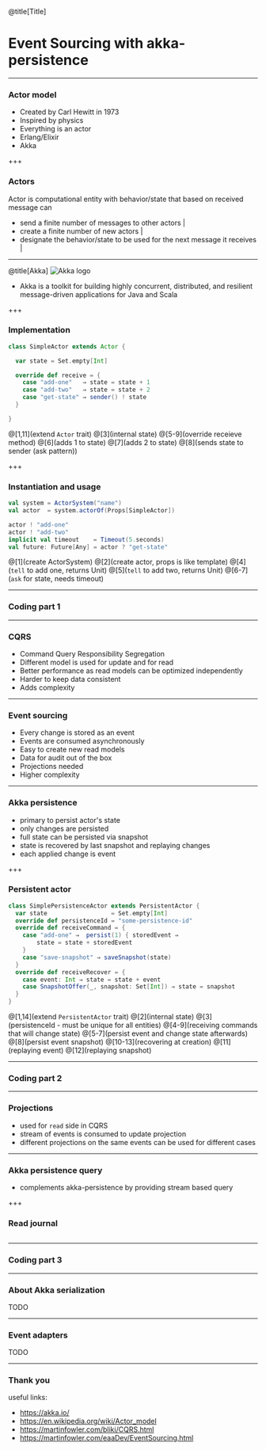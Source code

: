 @title[Title]
# Event Sourcing with akka-persistence

---
### Actor model
- Created by Carl Hewitt in 1973
- Inspired by physics
- Everything is an actor
- Erlang/Elixir
- Akka

+++
### Actors
Actor is computational entity with behavior/state that based on received message can
- send a finite number of messages to other actors |
- create a finite number of new actors |
- designate the behavior/state to be used for the next message it receives |

---
@title[Akka]
![Akka logo](https://akka.io/resources/images/akka_full_color.svg)

* Akka is a toolkit for building highly concurrent, distributed, and resilient message-driven applications for Java and Scala

+++
### Implementation
```scala
class SimpleActor extends Actor {

  var state = Set.empty[Int]

  override def receive = {
    case "add-one"   ⇒ state = state + 1
    case "add-two"   ⇒ state = state + 2
    case "get-state" ⇒ sender() ! state
  }

}
```
@[1,11](extend `Actor` trait)
@[3](internal state)
@[5-9](override receieve method)
@[6](adds 1 to state)
@[7](adds 2 to state)
@[8](sends state to sender (ask pattern))

+++
### Instantiation and usage
```scala
val system = ActorSystem("name")
val actor  = system.actorOf(Props[SimpleActor])

actor ! "add-one"
actor ! "add-two"
implicit val timeout    = Timeout(5.seconds)
val future: Future[Any] = actor ? "get-state"
```
@[1](create ActorSystem)
@[2](create actor, props is like template)
@[4](`tell` to add one, returns Unit)
@[5](`tell` to add two, returns Unit)
@[6-7](`ask` for state, needs timeout)

---
### Coding part 1

---
### CQRS
- Command Query Responsibility Segregation
- Different model is used for update and for read
- Better performance as read models can be optimized independently
- Harder to keep data consistent
- Adds complexity

---
### Event sourcing
- Every change is stored as an event
- Events are consumed asynchronously
- Easy to create new read models
- Data for audit out of the box
- Projections needed
- Higher complexity

---
### Akka persistence
- primary to persist actor's state
- only changes are persisted
- full state can be persisted via snapshot
- state is recovered by last snapshot and replaying changes
- each applied change is event 

+++
### Persistent actor
```scala
class SimplePersistenceActor extends PersistentActor {
  var state                  = Set.empty[Int]
  override def persistenceId = "some-persistence-id"
  override def receiveCommand = {
    case "add-one" ⇒  persist(1) { storedEvent ⇒
        state = state + storedEvent
    }
    case "save-snapshot" ⇒ saveSnapshot(state)
  }
  override def receiveRecover = {
    case event: Int ⇒ state = state + event
    case SnapshotOffer(_, snapshot: Set[Int]) ⇒ state = snapshot
  }
}
```
@[1,14](extend `PersistentActor` trait)
@[2](internal state)
@[3](persistenceId - must be unique for all entities)
@[4-9](receiving commands that will change state)
@[5-7](persist event and change state afterwards)
@[8](persist event snapshot)
@[10-13](recovering at creation)
@[11](replaying event)
@[12](replaying snapshot)

---
### Coding part 2

---
### Projections
- used for `read` side in CQRS
- stream of events is consumed to update projection
- different projections on the same events can be used for different cases

---
### Akka persistence query
- complements akka-persistence by providing stream based query

+++
### Read journal
```scala

```

---
### Coding part 3

---
### About Akka serialization
TODO

---
### Event adapters
TODO

---
### Thank you
useful links:
- https://akka.io/
- https://en.wikipedia.org/wiki/Actor_model
- https://martinfowler.com/bliki/CQRS.html
- https://martinfowler.com/eaaDev/EventSourcing.html

